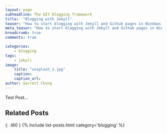 ```yaml
---
layout: page
subheadline: The DIY blogging framework
title:  "Blogging with Jekyll"
teaser: "How to start blogging with Jekyll and Github pages in Windows 8.1"
meta_teaser: "How to start blogging with Jekyll and Github pages in Windows 8.1"
breadcrumb: true
comments: true

categories:
    - blogging
tags:
    - jekyll
image:
    title: "unsplash_1.jpg"
    caption: 
    caption_url:
author: Garrett Chung
---
```

Test Post...


## Related Posts
{: .t60 }
{% include list-posts.html category='blogging' %}

